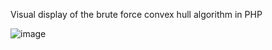 Visual display of the brute force convex hull algorithm in PHP

![image](https://github.com/user-attachments/assets/6fd5315f-af4a-4f2d-9377-1289837e8460)
